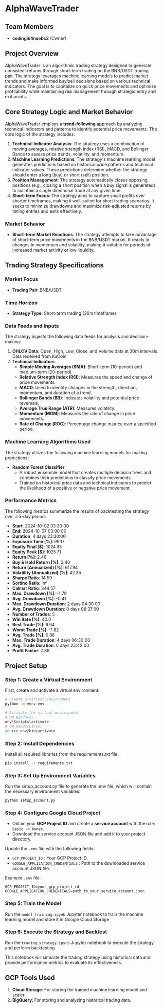 # AlphaWaveTrader

## Team Members
- **codingis4noobs2** (Owner)

## Project Overview
AlphaWaveTrader is an algorithmic trading strategy designed to generate consistent returns through short-term trading on the BNB/USDT trading pair. The strategy leverages machine learning models to predict market trends and make informed buy/sell decisions based on various technical indicators. The goal is to capitalize on quick price movements and optimize profitability while maintaining risk management through strategic entry and exit points.

## Core Strategy Logic and Market Behavior
AlphaWaveTrader employs a **trend-following** approach by analyzing technical indicators and patterns to identify potential price movements. The core logic of the strategy includes:

1. **Technical Indicator Analysis**: The strategy uses a combination of moving averages, relative strength index (RSI), MACD, and Bollinger Bands to assess price trends, volatility, and momentum.
2. **Machine Learning Predictions**: The strategy's machine learning model generates predictions based on historical price patterns and technical indicator values. These predictions determine whether the strategy should enter a long (buy) or short (sell) position.
3. **Position Management**: The strategy automatically closes opposing positions (e.g., closing a short position when a buy signal is generated) to maintain a single directional trade at any given time.
4. **Short-term Focus**: The strategy aims to capture small profits over shorter timeframes, making it well-suited for short trading scenarios. It seeks to minimize drawdowns and maximize risk-adjusted returns by timing entries and exits effectively.

### Market Behavior
- **Short-term Market Reactions**: The strategy attempts to take advantage of short-term price movements in the BNB/USDT market. It reacts to changes in momentum and volatility, making it suitable for periods of increased market activity or low liquidity.

## Trading Strategy Specifications

### Market Focus
- **Trading Pair**: BNB/USDT

### Time Horizon
- **Strategy Type**: Short-term trading (30m timeframe)

### Data Feeds and Inputs
The strategy ingests the following data feeds for analysis and decision-making:
1. **OHLCV Data**: Open, High, Low, Close, and Volume data at 30m intervals. Data received from KuCoin
2. **Technical Indicators**: 
   - **Simple Moving Averages (SMA)**: Short-term (10-period) and medium-term (20-period).
   - **Relative Strength Index (RSI)**: Measures the speed and change of price movements.
   - **MACD**: Used to identify changes in the strength, direction, momentum, and duration of a trend.
   - **Bollinger Bands (BB)**: Indicates volatility and potential price reversals.
   - **Average True Range (ATR)**: Measures volatility.
   - **Momentum (MOM)**: Measures the rate of change in price movements.
   - **Rate of Change (ROC)**: Percentage change in price over a specified period.

### Machine Learning Algorithms Used
The strategy utilizes the following machine learning models for making predictions:
- **Random Forest Classifier**:
  - A robust ensemble model that creates multiple decision trees and combines their predictions to classify price movements.
  - Trained on historical price data and technical indicators to predict the likelihood of a positive or negative price movement.

### Performance Metrics
The following metrics summarize the results of backtesting the strategy over a 5-day period:

- **Start**: 2024-10-02 03:30:00
- **End**: 2024-10-07 03:00:00
- **Duration**: 4 days 23:30:00
- **Exposure Time [%]**: 99.17
- **Equity Final [$]**: 1024.65
- **Equity Peak [$]**: 1025.71
- **Return [%]**: 2.46
- **Buy & Hold Return [%]**: 3.40
- **Return (Annualized) [%]**: 617.94
- **Volatility (Annualized) [%]**: 42.35
- **Sharpe Ratio**: 14.59
- **Sortino Ratio**: Inf
- **Calmar Ratio**: 344.57
- **Max. Drawdown [%]**: -1.79
- **Avg. Drawdown [%]**: -0.41
- **Max. Drawdown Duration**: 2 days 04:30:00
- **Avg. Drawdown Duration**: 0 days 08:37:00
- **Number of Trades**: 5
- **Win Rate [%]**: 40.0
- **Best Trade [%]**: 6.64
- **Worst Trade [%]**: -1.82
- **Avg. Trade [%]**: 0.88
- **Max. Trade Duration**: 4 days 06:30:00
- **Avg. Trade Duration**: 0 days 23:42:00
- **Profit Factor**: 2.88

## Project Setup

### Step 1: Create a Virtual Environment
First, create and activate a virtual environment:

```bash
# Create a virtual environment
python -m venv env

# Activate the virtual environment
# On Windows:
env\Scripts\activate
# On macOS/Linux:
source env/bin/activate
```

### Step 2: Install Dependencies
Install all required libraries from the requirements.txt file:
```bash
pip install -r requirements.txt
```

### Step 3: Set Up Environment Variables
Run the setup_account.py file to generate the .env file, which will contain the necessary environment variables:
```bash
python setup_account.py
```

### Step 4: Configure Google Cloud Project
- Obtain your **GCP Project ID** and create a **service account** with the role: `Basic -> Owner`.
- Download the service account JSON file and add it to your project directory.

Update the `.env` file with the following fields:
- `GCP_PROJECT_ID` : Your GCP Project ID.
- `GOOGLE_APPLICATION_CREDENTIALS` : Path to the downloaded service account JSON file.

Example `.env` file:

```
GCP_PROJECT_ID=your_gcp_project_id
GOOGLE_APPLICATION_CREDENTIALS=path_to_your_service_account.json
```

### Step 5: Train the Model
Run the `model_training.ipynb` Jupyter notebook to train the machine learning model and store it in Google Cloud Storage

### Step 6: Execute the Strategy and Backtest
Run the `trading_strategy.ipynb` Jupyter notebook to execute the strategy and perform backtesting

This notebook will simulate the trading strategy using historical data and provide performance metrics to evaluate its effectiveness.

## GCP Tools Used
1. **Cloud Storage**: For storing the trained machine learning model and scaler.
2. **BigQuery**: For storing and analyzing historical trading data.
